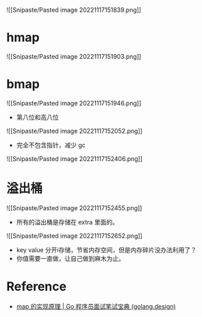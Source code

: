 ![[Snipaste/Pasted image 20221117151839.png]]

# hmap

![[Snipaste/Pasted image 20221117151903.png]]

# bmap

![[Snipaste/Pasted image 20221117151946.png]]

- 第八位和高八位

![[Snipaste/Pasted image 20221117152052.png]]

- 完全不包含指针，减少 gc

![[Snipaste/Pasted image 20221117152406.png]]

# 溢出桶

![[Snipaste/Pasted image 20221117152455.png]]

- 所有的溢出桶是存储在 extra 里面的。

![[Snipaste/Pasted image 20221117152652.png]]

- key value 分开i存储，节省内存空间，但是内存碎片没办法利用了？
- 你值需要一直做，让自己做到麻木为止。

# Reference
- [map 的实现原理 | Go 程序员面试笔试宝典 (golang.design)](https://golang.design/go-questions/map/principal/)
